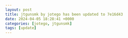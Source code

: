 ```yaml
---
layout: post
title: jtgunsmk by jotego has been updated to 7e16d43
date: 2024-04-05 18:28:41 +0000
categories: [jotego, jtgunsmk]
tags: [update]
---
```


